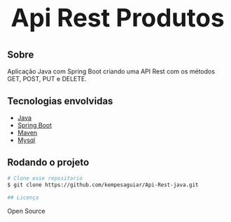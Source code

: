 <h1 align="center" style="font-size:4em">Api Rest Produtos</h1>

## Sobre
Aplicação Java com Spring Boot criando uma API Rest com os métodos GET, POST, PUT e DELETE.

## Tecnologias envolvidas

- <a target="_blank" href="https://java.com/">Java</a> 
- <a target="_blank" href="https://spring.io/">Spring Boot</a>
- <a target="_blank" href="https://maven.apache.org/">Maven</a>
- <a target="_blank" href="https://www.mysql.com/">Mysql</a> 


## Rodando o projeto

```bash
# Clone esse repositorio
$ git clone https://github.com/kempesaguiar/Api-Rest-java.git

## Licença

```
Open Source

```




